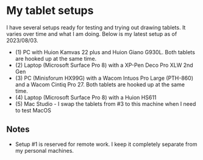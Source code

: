 # My tablet setups

I have several setups ready for testing and trying out drawing tablets. It varies over time and what I am doing. Below is my latest setup as of 2023/08/03.

* (1) PC with Huion Kamvas 22 plus and Huion Giano G930L. Both tablets are hooked up at the same time.
* (2) Laptop (Microsoft Surface Pro 8) with a XP-Pen Deco Pro XLW 2nd Gen
* (3) PC (Minisforum HX99G) with a Wacom Intuos Pro Large (PTH-860) and a Wacom Cintiq Pro 27. Both tablets are hooked up at the same time.
* (4) Laptop (Microsoft Surface Pro 8) with a Huion HS611
* (5) Mac Studio - I swap the tablets from #3 to this machine when I need to test MacOS &#x20;

## Notes

* Setup #1 is reserved for remote work. I keep it completely separate from my personal machines.
